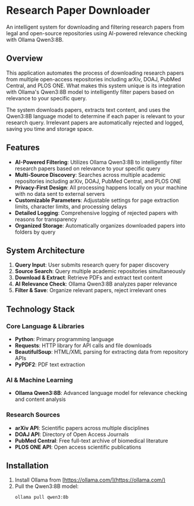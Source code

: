 # Research Paper Downloader

An intelligent system for downloading and filtering research papers from legal and open-source repositories using AI-powered relevance checking with Ollama Qwen3:8B.

## Overview

This application automates the process of downloading research papers from multiple open-access repositories including arXiv, DOAJ, PubMed Central, and PLOS ONE. What makes this system unique is its integration with Ollama's Qwen3:8B model to intelligently filter papers based on relevance to your specific query.

The system downloads papers, extracts text content, and uses the Qwen3:8B language model to determine if each paper is relevant to your research query. Irrelevant papers are automatically rejected and logged, saving you time and storage space.

## Features

- **AI-Powered Filtering**: Utilizes Ollama Qwen3:8B to intelligently filter research papers based on relevance to your specific query
- **Multi-Source Discovery**: Searches across multiple academic repositories including arXiv, DOAJ, PubMed Central, and PLOS ONE
- **Privacy-First Design**: All processing happens locally on your machine with no data sent to external servers
- **Customizable Parameters**: Adjustable settings for page extraction limits, character limits, and processing delays
- **Detailed Logging**: Comprehensive logging of rejected papers with reasons for transparency
- **Organized Storage**: Automatically organizes downloaded papers into folders by query

## System Architecture

1. **Query Input**: User submits research query for paper discovery
2. **Source Search**: Query multiple academic repositories simultaneously
3. **Download & Extract**: Retrieve PDFs and extract text content
4. **AI Relevance Check**: Ollama Qwen3:8B analyzes paper relevance
5. **Filter & Save**: Organize relevant papers, reject irrelevant ones

## Technology Stack

### Core Language & Libraries
- **Python**: Primary programming language
- **Requests**: HTTP library for API calls and file downloads
- **BeautifulSoup**: HTML/XML parsing for extracting data from repository APIs
- **PyPDF2**: PDF text extraction

### AI & Machine Learning
- **Ollama Qwen3:8B**: Advanced language model for relevance checking and content analysis

### Research Sources
- **arXiv API**: Scientific papers across multiple disciplines
- **DOAJ API**: Directory of Open Access Journals
- **PubMed Central**: Free full-text archive of biomedical literature
- **PLOS ONE API**: Open access scientific publications

## Installation

1. Install Ollama from [https://ollama.com/](https://ollama.com/)
2. Pull the Qwen3:8B model:
   ```bash
   ollama pull qwen3:8b
